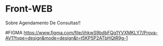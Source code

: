# Front-WEB

Sobre Agendamento De Consultas!!

#FIGMA
https://www.figma.com/file/iihkwS9bdbFQg1YVXMKLY7/Prova-AV1?type=design&mode=design&t=t5KP5P2ATbHQtR9g-1
